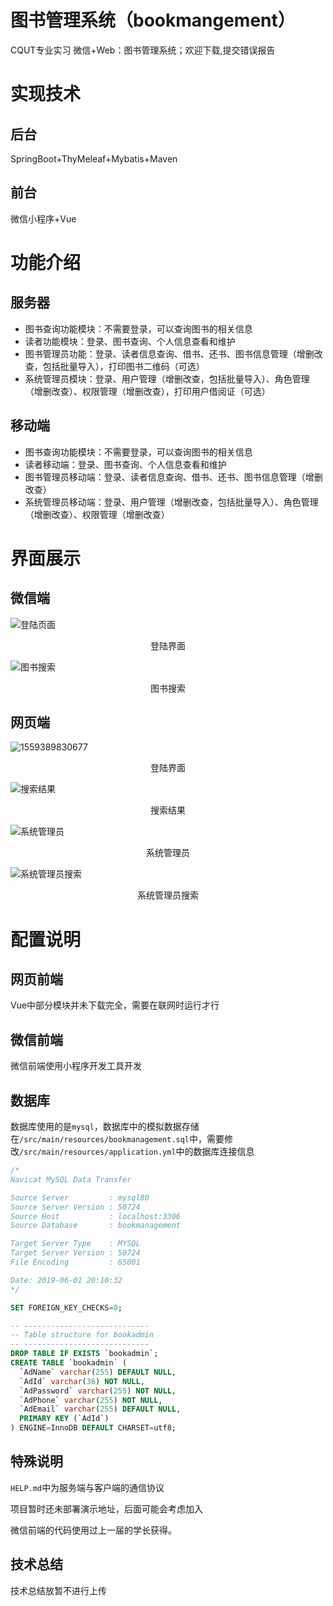 # 图书管理系统（bookmangement）
CQUT专业实习 微信+Web：图书管理系统；欢迎下载,提交错误报告
# 实现技术

## 后台

SpringBoot+ThyMeleaf+Mybatis+Maven

## 前台

微信小程序+Vue

# 功能介绍

## 服务器

- 图书查询功能模块：不需要登录，可以查询图书的相关信息
- 读者功能模块：登录、图书查询、个人信息查看和维护
- 图书管理员功能：登录、读者信息查询、借书、还书、图书信息管理（增删改查，包括批量导入），打印图书二维码（可选）
- 系统管理员模块：登录、用户管理（增删改查，包括批量导入）、角色管理（增删改查）、权限管理（增删改查），打印用户借阅证（可选）

## 移动端

- 图书查询功能模块：不需要登录，可以查询图书的相关信息
- 读者移动端：登录、图书查询、个人信息查看和维护
- 图书管理员移动端：登录、读者信息查询、借书、还书、图书信息管理（增删改查）
- 系统管理员移动端：登录、用户管理（增删改查，包括批量导入）、角色管理（增删改查）、权限管理（增删改查）



# 界面展示



## 微信端



![登陆页面](ImageForMD/1559390299307.png)

<center>登陆界面</center>

![图书搜索](ImageForMD/1559390412395.png)

<center>图书搜索</center>



## 网页端

![1559389830677](ImageForMD/1559389830677.png)

<center>登陆界面</center>

![搜索结果](ImageForMD/localhost_8080_searchResult.html.png)

<center>搜索结果</center>

![系统管理员](ImageForMD/localhost_8080_sysAdmin_.png)

<center>系统管理员</center>

![系统管理员搜索](ImageForMD/localhost_8080_sysAdmin_adminSearchReader.html.png)

<center>系统管理员搜索</center>

# 配置说明

## 网页前端

Vue中部分模块并未下载完全，需要在联网时运行才行

## 微信前端

微信前端使用小程序开发工具开发

## 数据库

数据库使用的是`mysql`，数据库中的模拟数据存储在`/src/main/resources/bookmanagement.sql`中，需要修改`/src/main/resources/application.yml`中的数据库连接信息

```sql
/*
Navicat MySQL Data Transfer

Source Server         : mysql80
Source Server Version : 50724
Source Host           : localhost:3306
Source Database       : bookmanagement

Target Server Type    : MYSQL
Target Server Version : 50724
File Encoding         : 65001

Date: 2019-06-01 20:10:32
*/

SET FOREIGN_KEY_CHECKS=0;

-- ----------------------------
-- Table structure for bookadmin
-- ----------------------------
DROP TABLE IF EXISTS `bookadmin`;
CREATE TABLE `bookadmin` (
  `AdName` varchar(255) DEFAULT NULL,
  `AdId` varchar(36) NOT NULL,
  `AdPassword` varchar(255) NOT NULL,
  `AdPhone` varchar(255) NOT NULL,
  `AdEmail` varchar(255) DEFAULT NULL,
  PRIMARY KEY (`AdId`)
) ENGINE=InnoDB DEFAULT CHARSET=utf8;
```

## 特殊说明

`HELP.md`中为服务端与客户端的通信协议

项目暂时还未部署演示地址，后面可能会考虑加入

微信前端的代码使用过上一届的学长获得。

## 技术总结
技术总结放暂不进行上传
